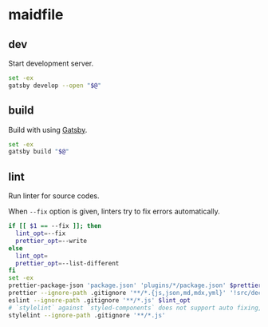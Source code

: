 # maidfile

## dev

Start development server.

```bash
set -ex
gatsby develop --open "$@"
```

## build

Build with using [Gatsby](https://gatsbyjs.org).

```bash
set -ex
gatsby build "$@"
```

## lint

Run linter for source codes.

When `--fix` option is given, linters try to fix errors automatically.

```bash
if [[ $1 == --fix ]]; then
  lint_opt=--fix
  prettier_opt=--write
else
  lint_opt=
  prettier_opt=--list-different
fi
set -ex
prettier-package-json 'package.json' 'plugins/*/package.json' $prettier_opt
prettier --ignore-path .gitignore '**/*.{js,json,md,mdx,yml}' '!src/decks/*/examples/**' $prettier_opt
eslint --ignore-path .gitignore '**/*.js' $lint_opt
# `stylelint` against `styled-components` does not support auto fixing, so don't pass `$lint_opt`.
stylelint --ignore-path .gitignore '**/*.js'
```
